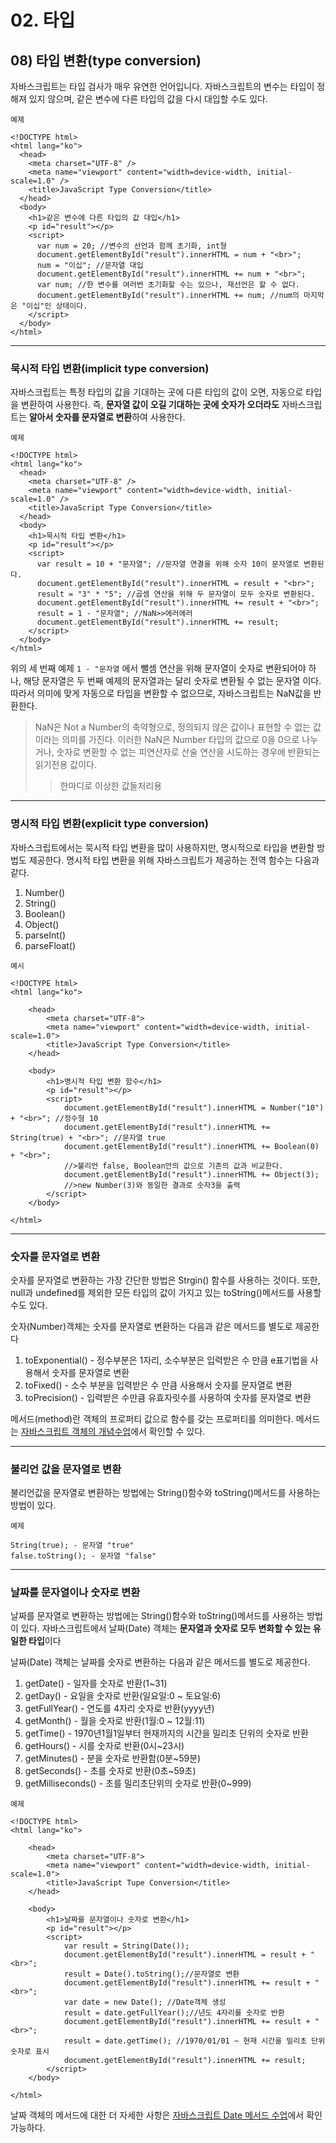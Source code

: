 # 02. 타입

## 08) 타입 변환(type conversion)

자바스크립트는 타입 검사가 매우 유연한 언어입니다.
자바스크립트의 변수는 타입이 정해져 있지 않으며, 같은 변수에 다른 타입의 값을 다시 대입할 수도 있다.

```
예제

<!DOCTYPE html>
<html lang="ko">
  <head>
    <meta charset="UTF-8" />
    <meta name="viewport" content="width=device-width, initial-scale=1.0" />
    <title>JavaScript Type Conversion</title>
  </head>
  <body>
    <h1>같은 변수에 다른 타입의 값 대입</h1>
    <p id="result"></p>
    <script>
      var num = 20; //변수의 선언과 함께 초기화, int형
      document.getElementById("result").innerHTML = num + "<br>";
      num = "이십"; //문자열 대입
      document.getElementById("result").innerHTML += num + "<br>";
      var num; //한 변수를 여러번 초기화할 수는 있으나, 재선언은 할 수 없다.
      document.getElementById("result").innerHTML += num; //num의 마지막은 "이십"인 상태이다.
    </script>
  </body>
</html>
```

---

### 묵시적 타입 변환(implicit type conversion)

자바스크립트는 특정 타입의 값을 기대하는 곳에 다른 타입의 값이 오면, 자동으로 타입을 변환하여 사용한다.
즉, **문자열 값이 오길 기대하는 곳에 숫자가 오더라도** 자바스크립트는 **알아서 숫자를 문자열로 변환**하여 사용한다.

```
예제

<!DOCTYPE html>
<html lang="ko">
  <head>
    <meta charset="UTF-8" />
    <meta name="viewport" content="width=device-width, initial-scale=1.0" />
    <title>JavaScript Type Conversion</title>
  </head>
  <body>
    <h1>묵시적 타입 변환</h1>
    <p id="result"></p>
    <script>
      var result = 10 + "문자열"; //문자열 연결을 위해 숫자 10이 문자열로 변환된다.
      document.getElementById("result").innerHTML = result + "<br>";
      result = "3" * "5"; //곱셈 연산을 위해 두 문자열이 모두 숫자로 변환된다.
      document.getElementById("result").innerHTML += result + "<br>";
      result = 1 - "문자열"; //NaN>>에러에러
      document.getElementById("result").innerHTML += result;
    </script>
  </body>
</html>
```

위의 세 번째 예제 `1 - "문자열` 에서 뺄셈 연산을 위해 문자열이 숫자로 변환되어야 하나, 해당 문자열은 두 번째 예제의 문자열과는 달리 숫자로 변환될 수 없는 문자열 이다.
따라서 의미에 맞게 자동으로 타입을 변환할 수 없으므로, 자바스크립트는 NaN값을 반환한다.

> NaN은 Not a Number의 축약형으로, 정의되지 않은 값이나 표현할 수 없는 값이라는 의미를 가진다.
> 이러한 NaN은 Number 타입의 값으로 0을 0으로 나누거나, 숫자로 변환할 수 없는 피연산자로 산술 연산을 시도하는 경우에 반환되는 읽기전용 값이다.
>
> > 한마디로 이상한 값들처리용

---

### 명시적 타입 변환(explicit type conversion)

자바스크립트에서는 묵시적 타입 변환을 많이 사용하지만, 명시적으로 타입을 변환할 방법도 제공한다.
명시적 타입 변환을 위해 자바스크립트가 제공하는 전역 함수는 다음과 같다.

1. Number()
2. String()
3. Boolean()
4. Object()
5. parseInt()
6. parseFloat()

```
예시

<!DOCTYPE html>
<html lang="ko">

    <head>
        <meta charset="UTF-8">
        <meta name="viewport" content="width=device-width, initial-scale=1.0">
        <title>JavaScript Type Conversion</title>
    </head>

    <body>
        <h1>명시적 타입 변환 함수</h1>
        <p id="result"></p>
        <script>
            document.getElementById("result").innerHTML = Number("10") + "<br>"; //정수형 10
            document.getElementById("result").innerHTML += String(true) + "<br>"; //문자열 true
            document.getElementById("result").innerHTML += Boolean(0) + "<br>";
            //>불리언 false, Boolean안의 값으로 기존의 값과 비교한다.
            document.getElementById("result").innerHTML += Object(3);
            //>new Number(3)와 동일한 결과로 숫자3을 출력
        </script>
    </body>

</html>
```

---

### 숫자를 문자열로 변환

숫자를 문자열로 변환하는 가장 간단한 방법은 Strgin() 함수를 사용하는 것이다.
또한, null과 undefined를 제외한 모든 타입의 값이 가지고 있는 toString()메서드를 사용할 수도 있다.

숫자(Number)객체는 숫자를 문자열로 변환하는 다음과 같은 메서드를 별도로 제공한다

1. toExponential() - 정수부분은 1자리, 소수부분은 입력받은 수 만큼 e표기법을 사용해서 숫자를 문자열로 변환
2. toFixed() - 소수 부분을 입력받은 수 만큼 사용해서 숫자를 문자열로 변환
3. toPrecision() - 입력받은 수만큼 유효자릿수를 사용하여 숫자를 문자열로 변환

메서드(method)란 객체의 프로퍼티 값으로 함수를 갖는 프로퍼티를 의미한다.
메서드는 [자바스크립트 객체의 개념수업](http://tcpschool.com/javascript/js_object_concept)에서 확인할 수 있다.

---

### 불리언 값을 문자열로 변환

불리언값을 문자열로 변환하는 방법에는
String()함수와
toString()메서드를 사용하는 방법이 있다.

```
예제

String(true); - 문자열 "true"
false.toString(); - 문자열 "false"
```

---

### 날짜를 문자열이나 숫자로 변환

날짜를 문자열로 변환하는 방법에는
String()함수와
toString()메서드를 사용하는 방법이 있다.
자바스크립트에서 날짜(Date) 객체는 **문자열과 숫자로 모두 변화할 수 있는 유일한 타입**이다

날짜(Date) 객체는 날짜를 숫자로 변환하는 다음과 같은 메서드를 별도로 제공한다.

1. getDate() - 일자를 숫자로 반환(1~31)
2. getDay() - 요일을 숫자로 반환(일요일:0 ~ 토요일:6)
3. getFullYear() - 연도를 4자리 숫자로 반환(yyyy년)
4. getMonth() - 월을 숫자로 반환(1월:0 ~ 12월:11)
5. getTime() - 1970년1월1일부터 현재까지의 시간을 밀리초 단위의 숫자로 반환
6. getHours() - 시를 숫자로 반환(0시~23시)
7. getMinutes() - 분을 숫자로 반환함(0분~59분)
8. getSeconds() - 초를 숫자로 반환(0초~59초)
9. getMilliseconds() - 초를 밀리초단위의 숫자로 반환(0~999)

```
예제

<!DOCTYPE html>
<html lang="ko">

    <head>
        <meta charset="UTF-8">
        <meta name="viewport" content="width=device-width, initial-scale=1.0">
        <title>JavaScript Tupe Conversion</title>
    </head>

    <body>
        <h1>날짜를 문자열이나 숫자로 변환</h1>
        <p id="result"></p>
        <script>
            var result = String(Date());
            document.getElementById("result").innerHTML = result + "<br>";
            result = Date().toString();//문자열로 변환
            document.getElementById("result").innerHTML += result + "<br>";
            var date = new Date(); //Date객체 생성
            result = date.getFullYear();//년도 4자리를 숫자로 반환
            document.getElementById("result").innerHTML += result + "<br>";
            result = date.getTime(); //1970/01/01 ~ 현재 시간을 밀리초 단위 숫자로 표시
            document.getElementById("result").innerHTML += result;
        </script>
    </body>

</html>
```

날짜 객체의 메서드에 대한 더 자세한 사항은 [자바스크립트 Date 메서드 수업](http://tcpschool.com/javascript/js_standard_dateMethod)에서 확인 가능하다.
